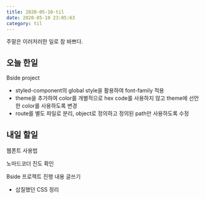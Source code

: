 ```yaml
---
title: 2020-05-10-til
date: 2020-05-10 23:05:63
category: til
---
```


주말은 이러저러한 일로 참 바쁘다.

## 오늘 한일

Bside project

- styled-component의 global style을 활용하여 font-family 적용
- theme을 추가하여 color를 개별적으로 hex code를 사용하지 않고 theme에 선언한 color를 사용하도록 변경
- route를 별도 파일로 분리, object로 정의하고 정의된 path만 사용하도록 수정

## 내일 할일

웹폰트 사용법

노마드코더 진도 확인

Bside 프로젝트 진행 내용 글쓰기

- 삽질했던 CSS 정리
